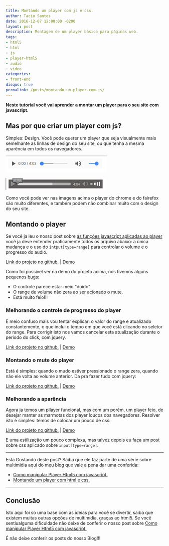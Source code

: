 ```yaml
---
title: Montando um player com js e css.
author: Tacio Santos
date: 2016-12-07 12:00:00 -0200
layout: post
description: Montagem de um player básico para páginas web.
tags:
- html5
- html
- js
- player-html5
- audio
- video
categories:
- front-end
disqus: true
permalink: /posts/montando-um-player-com-js/
---
```


**Neste tutorial você vai aprender a montar um player para o seu site com javascript.**


## Mas por que criar um player com js?

Simples: Design. Você pode querer um player que seja visualmente mais semelhante as linhas de design do seu site, ou que tenha a mesma aparência em todos os navegadores.

![Figura1: Player html5 no chrome](/assets/images/posts/player2/player-chrome.png "Player html5 no chrome")

![Figura1: Player html5 no firefox](/assets/images/posts/player2/player-firefox.png "Player html5 no firefox")

Como você pode ver nas imagens acima o player do chrome e do fairefox são muito diferentes, e também podem não combinar muito com o design do seu site.

## Montando o player

Se você ja leu o nosso post sobre [as funções javascript aplicadas ao player](/posts/manipular-player-html5-com-js/ "Como manipular player Html5 com JavaScript") você ja deve entender praticamente todos os arquivo abaixo: a única mudança e o uso do `intput[type=range]` para controlar o volume e o progresso do audio.

<script src="https://gist.github.com/taciosantosblog/34b53fc93608831e968afda123dd0c2a.js"></script>

<script src="https://gist.github.com/taciosantosblog/e1b20a68d6be2460c76f7026dd2e703f.js"></script>

<a href="https://github.com/taciosantosblog/playerHTML5-blog/tree/master/playerHTML5/post2/example1" target="_blank">Link do projeto no github.</a>   |   <a href="../../examples/manipular-player-html5-com-js/playerHTML5/post2/example1/" target="_blank"> Demo </a>
 
Como foi possível ver na demo do projeto acima, nos tivemos alguns pequenos bugs:

* O controle parece estar meio "doido"
* O range de volume não zera ao ser acionado o mute.
* Está muito feio!!!

### Melhorando o controle de progresso do player

E meio confuso mais vou tentar explicar: o valor do range e atualizado constantemente, o que inclui o tempo em que você está clicando no seletor do range. Para corrigir isto nos vamos cancelar esta atualização durante o periodo do click, com jquery.

<script src="https://gist.github.com/taciosantosblog/174f39235722c81d4af8fadf58aab73d.js"></script>

<a href="https://github.com/taciosantosblog/playerHTML5-blog/tree/master/playerHTML5/post2/example2" target="_blank">Link do projeto no github.</a>   |   <a href="../../examples/manipular-player-html5-com-js/playerHTML5/post2/example2/" target="_blank"> Demo </a>

### Montando o mute do player

Está é simples: quando o mudo estiver pressionado o range zera, quando não ele volta ao volume anterior. Da pra fazer tudo com jquery:

<a href="https://github.com/taciosantosblog/playerHTML5-blog/tree/master/playerHTML5/post2/example3" target="_blank">Link do projeto no github.</a>   |   <a href="../../examples/manipular-player-html5-com-js/playerHTML5/post2/example3/" target="_blank"> Demo </a>

### Melhorando a aparência

Agora ja temos um pllayer funcional, mas com um porém, um player feio, de desejar manter as marmotas dos player loucos dos navegadores.
Resolver isto é simples: temos de colocar um pouco de css:

<a href="https://github.com/taciosantosblog/playerHTML5-blog/tree/master/playerHTML5/post2/example4" target="_blank">Link do projeto no github.</a>   |   <a href="../../examples/manipular-player-html5-com-js/playerHTML5/post2/example4/" target="_blank"> Demo </a>

E uma estilização um pouco complexa, mas talvez depois eu faça um post sobre css aplicado sobre `input[type=range]`.

 ****
 Esta Gostando deste post? Saiba que ele faz parte de uma série sobre multimidia aqui do meu blog que vale a pena dar uma conferida:
 
* [Como manipular Player Html5 com javascript.](../manipular-player-html5-com-js/)
* [Montando um player com html e css.](../montando-um-player-com-js/)

 
 ****

## Conclusão
 
Isto aqui foi so uma base com as ideias para você se divertir, saiba que existem muitas outras opções de multimídia, graças ao html5.
Se você sentiualguma dificuldade não deixe de conferir o nosso post sobre [Como manipular Player Html5 com javascript.](../manipular-player-html5-com-js/)
 
 É não deixe conferir os posts do nosso Blog!!!










